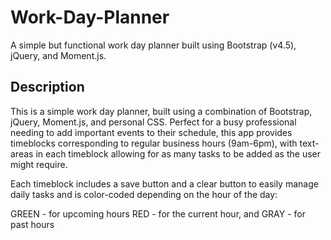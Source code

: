 # Work-Day-Planner
A simple but functional work day planner built using Bootstrap (v4.5), jQuery, and Moment.js.

## Description
This is a simple work day planner, built using a combination of Bootstrap, jQuery, Moment.js, and personal CSS.
Perfect for a busy professional needing to add important events to their schedule, this app provides timeblocks corresponding to regular business hours (9am-6pm),
with text-areas in each timeblock allowing for as many tasks to be added as the user might require.

Each timeblock includes a save button and a clear button to easily manage daily tasks and is color-coded depending on the hour of the day:

GREEN - for upcoming hours
RED - for the current hour, and
GRAY - for past hours



